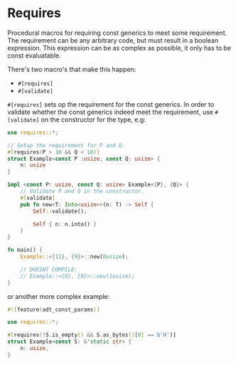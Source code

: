 # Requires
Procedural macros for requiring const generics to meet some requirement.
The requirement can be any arbitrary code, but must result in a boolean expression.
This expression can be as complex as possible, it only has to be const evaluatable.

There's two macro's that make this happen:
 - `#[requires]`
 - `#[validate]`

`#[requires]` sets op the requirement for the const generics.
In order to validate whether the const generics indeed meet the requirement, use `#[validate]` on the constructor for the type, e.g:
```Rust
use requires::*;

// Setup the requirement for P and Q.
#[requires(P > 10 && Q < 10)]
struct Example<const P :usize, const Q: usize> {
    n: usize
}

impl <const P: usize, const Q: usize> Example<{P}, {Q}> {
    // Validate P and Q in the constructor.
    #[validate]
    pub fn new<T: Into<usize>>(n: T) -> Self {
        Self::validate();

        Self { n: n.into() }
    }
}

fn main() {
    Example::<{11}, {9}>::new(0usize);

    // DOESNT COMPILE:
    // Example::<{9}, {9}>::new(1usize);
}
```

or another more complex example:
```Rust
#![feature(adt_const_params)]

use requires::*;

#[requires(!S.is_empty() && S.as_bytes()[0] == b'H')]
struct Example<const S: &'static str> {
    n: usize,
}
```
